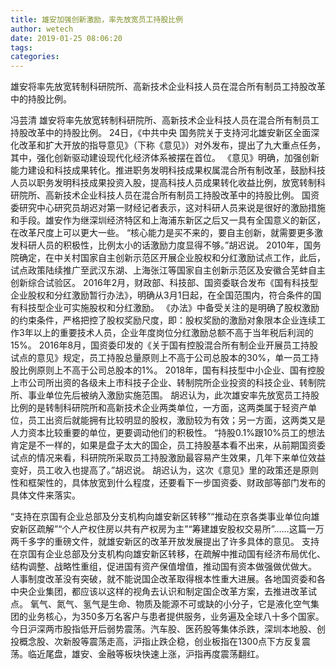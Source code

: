 ```yaml
---
title: 雄安加强创新激励，率先放宽员工持股比例
author: wetech
date: 2019-01-25 08:06:20
tags: 
categories: 
---
```

雄安将率先放宽转制科研院所、高新技术企业科技人员在混合所有制员工持股改革中的持股比例。
<!-- more -->
冯芸清
雄安将率先放宽转制科研院所、高新技术企业科技人员在混合所有制员工持股改革中的持股比例。
24日，《中共中央 国务院关于支持河北雄安新区全面深化改革和扩大开放的指导意见》（下称《意见》）对外发布，提出了九大重点任务，其中，强化创新驱动建设现代化经济体系被摆在首位。
《意见》明确，加强创新能力建设和科技成果转化。推进职务发明科技成果权属混合所有制改革，鼓励科技人员以职务发明科技成果投资入股，提高科技人员成果转化收益比例，放宽转制科研院所、高新技术企业科技人员在混合所有制员工持股改革中的持股比例。
国资委研究中心研究员胡迟对第一财经记者表示，这对科研人员来说是很好的激励措施和手段。雄安作为继深圳经济特区和上海浦东新区之后又一具有全国意义的新区，在改革尺度上可以更大一些。
“核心能力是买不来的，要自主创新，就需要更多激发科研人员的积极性，比例太小的话激励力度显得不够。”胡迟说。
2010年，国务院确定，在中关村国家自主创新示范区开展企业股权和分红激励试点工作，此后，试点政策陆续推广至武汉东湖、上海张江等国家自主创新示范区及安徽合芜蚌自主创新综合试验区。
2016年2月，财政部、科技部、国资委联合发布《国有科技型企业股权和分红激励暂行办法》，明确从3月1日起，在全国范围内，符合条件的国有科技型企业可实施股权和分红激励。
《办法》中备受关注的是明确了股权激励的约束条件，严格把控了股权奖励尺度，即：股权奖励的激励对象限本企业连续工作3年以上的重要技术人员，企业年度岗位分红激励总额不高于当年税后利润的15%。
2016年8月，国资委印发的《关于国有控股混合所有制企业开展员工持股试点的意见》规定，员工持股总量原则上不高于公司总股本的30%，单一员工持股比例原则上不高于公司总股本的1%。
2018年，国有科技型中小企业、国有控股上市公司所出资的各级未上市科技子企业、转制院所企业投资的科技企业、转制院所、事业单位先后被纳入激励实施范围。
胡迟认为，此次雄安率先放宽员工持股比例的是转制科研院所和高新技术企业两类单位，一方面，这两类属于轻资产单位，员工出资后就能拥有比较明显的股权，激励较为有效；另一方面，这两类又是人力资本比较重要的单位，更要调动他们的积极性。
“持股0.1%跟10%员工的想法肯定是不一样的，如果是盘子太大的国企，员工持股基本看不出来，从前期国资委试点的情况来看，科研院所采取员工持股激励最容易产生效果，几年下来单位效益变好，员工收入也提高了。”胡迟说。
胡迟认为，这次《意见》里的政策还是原则性和框架性的，具体放宽到什么程度，还要看下一步国资委、财政部等部门发布的具体文件来落实。
 
 
“支持在京国有企业总部及分支机构向雄安新区转移”“推动在京各类事业单位向雄安新区疏解”“个人产权住房以共有产权房为主”“筹建雄安股权交易所”……这篇一万两千多字的重磅文件，就雄安新区的改革开放发展提出了许多具体的意见。
支持在京国有企业总部及分支机构向雄安新区转移，在疏解中推动国有经济布局优化、结构调整、战略性重组，促进国有资产保值增值，推动国有资本做强做优做大。
人事制度改革没有突破，就不能说国企改革取得根本性重大进展。各地国资委和各中央企业集团，都应该以这样的视角去认识和制定国企改革方案，去推进改革试点。
氧气、氮气、氢气是生命、物质及能源不可或缺的小分子，它是液化空气集团的业务核心，为350多万名客户与患者提供服务，业务遍及全球八十多个国家。
今日沪深两市股指低开后弱势震荡。汽车股、医药股等集体杀跌，深圳本地股、创投概念股、次新股等震荡走高，沪指止跌企稳，创业板指在1300点下方反复震荡。临近尾盘，雄安、金融等板块快速上涨，沪指再度震荡翻红。
